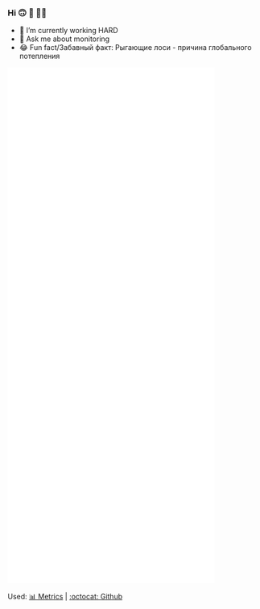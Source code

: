 ### Hi 🙃 👾  👨‍💻

<!--
**Ky4eryavii-Pon4o/Ky4eryavii-Pon4o** is a ✨ _special_ ✨ repository because its `README.md` (this file) appears on your GitHub profile.
-->

- 🔭 I’m currently working HARD
- 💬 Ask me about monitoring
- 😂 Fun fact/Забавный факт: Рыгающие лоси - причина глобального потепления
<!--
[![](https://raw.githubusercontent.com/Ky4eryavii-Pon4o/Ky4eryavii-Pon4o/master/profile-summary-card-output/github_dark/0-profile-details.svg)](https://github.com/vn7n24fzkq/github-profile-summary-cards)
-->
<img src='https://raw.githubusercontent.com/Ky4eryavii-Pon4o/Ky4eryavii-Pon4o/master/github-metrics.svg'>

Used: 
[📊 Metrics](https://metrics.lecoq.io/) | [:octocat: Github](https://github.com/)
